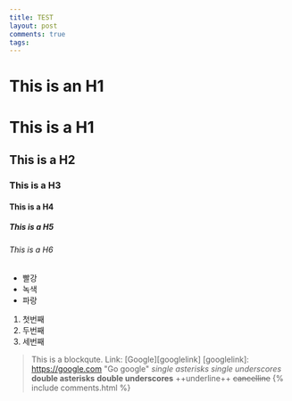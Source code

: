 ```yaml
---
title: TEST
layout: post
comments: true
tags:
---
```

This is an H1
=============
# This is a H1
## This is a H2
### This is a H3
#### This is a H4
##### This is a H5
###### This is a H6
- 빨강
- 녹색
- 파랑
1. 첫번째
2. 두번째
3. 세번째
> This is a blockqute.
Link: [Google][googlelink]
[googlelink]: https://google.com "Go google"
*single asterisks*
_single underscores_
**double asterisks**
__double underscores__
++underline++
~~cancelline~~
{% include comments.html %}
